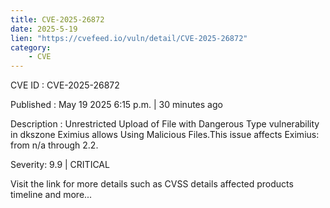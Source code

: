 ```yaml
---
title: CVE-2025-26872
date: 2025-5-19
lien: "https://cvefeed.io/vuln/detail/CVE-2025-26872"
category:
    - CVE
---
```


CVE ID : CVE-2025-26872

Published :  May 19
2025
6:15 p.m. | 30 minutes ago

Description : Unrestricted Upload of File with Dangerous Type vulnerability in dkszone Eximius allows Using Malicious Files.This issue affects Eximius: from n/a through 2.2.

Severity: 9.9 | CRITICAL

Visit the link for more details
such as CVSS details
affected products
timeline
and more...
